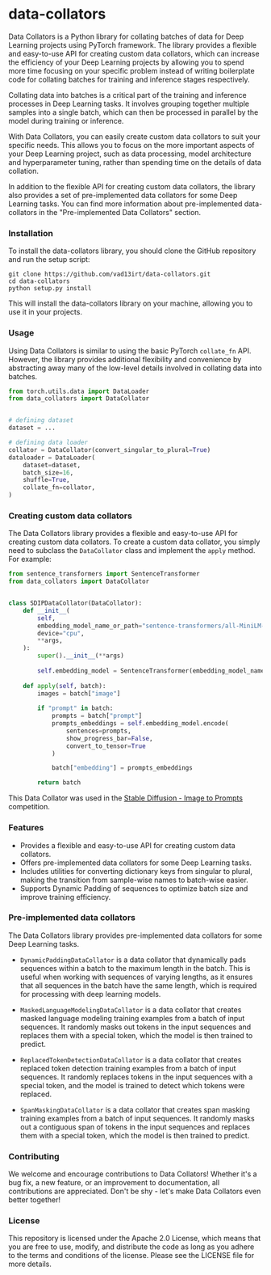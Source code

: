# data-collators

Data Collators is a Python library for collating batches of data for Deep Learning projects using PyTorch framework. The library provides a flexible and easy-to-use API for creating custom data collators, which can increase the efficiency of your Deep Learning projects by allowing you to spend more time focusing on your specific problem instead of writing boilerplate code for collating batches for training and inference stages respectively.

Collating data into batches is a critical part of the training and inference processes in Deep Learning tasks. It involves grouping together multiple samples into a single batch, which can then be processed in parallel by the model during training or inference.

With Data Collators, you can easily create custom data collators to suit your specific needs. This allows you to focus on the more important aspects of your Deep Learning project, such as data processing, model architecture and hyperparameter tuning, rather than spending time on the details of data collation.

In addition to the flexible API for creating custom data collators, the library also provides a set of pre-implemented data collators for some Deep Learning tasks. You can find more information about pre-implemented data-collators in the "Pre-implemented Data Collators" section.


### Installation
To install the data-collators library, you should clone the GitHub repository and run the setup script:

```
git clone https://github.com/vad13irt/data-collators.git
cd data-collators
python setup.py install
```

This will install the data-collators library on your machine, allowing you to use it in your projects.

### Usage

Using Data Collators is similar to using the basic PyTorch `collate_fn` API. However, the library provides additional flexibility and convenience by abstracting away many of the low-level details involved in collating data into batches.

```py
from torch.utils.data import DataLoader
from data_collators import DataCollator


# defining dataset
dataset = ...

# defining data loader
collator = DataCollator(convert_singular_to_plural=True)
dataloader = DataLoader(
    dataset=dataset, 
    batch_size=16,
    shuffle=True,
    collate_fn=collator,
)

```

### Creating custom data collators

The Data Collators library provides a flexible and easy-to-use API for creating custom data collators. To create a custom data collator, you simply need to subclass the `DataCollator` class and implement the `apply` method. For example:

```py
from sentence_transformers import SentenceTransformer
from data_collators import DataCollator


class SDIPDataCollator(DataCollator):
    def __init__(
        self, 
        embedding_model_name_or_path="sentence-transformers/all-MiniLM-L6-v2", 
        device="cpu", 
        **args,
    ):
        super().__init__(**args)
        
        self.embedding_model = SentenceTransformer(embedding_model_name_or_path, device=device)
    
    def apply(self, batch):
        images = batch["image"]
         
        if "prompt" in batch:
            prompts = batch["prompt"]
            prompts_embeddings = self.embedding_model.encode(
                sentences=prompts,
                show_progress_bar=False, 
                convert_to_tensor=True
            )

            batch["embedding"] = prompts_embeddings

        return batch
```

This Data Collator was used in the [Stable Diffusion - Image to Prompts](https://www.kaggle.com/competitions/stable-diffusion-image-to-prompts) competition.

### Features

- Provides a flexible and easy-to-use API for creating custom data collators.
- Offers pre-implemented data collators for some Deep Learning tasks.
- Includes utilities for converting dictionary keys from singular to plural, making the transition from sample-wise names to batch-wise easier.
- Supports Dynamic Padding of sequences to optimize batch size and improve training efficiency.

### Pre-implemented data collators

The Data Collators library provides pre-implemented data collators for some Deep Learning tasks.

- `DynamicPaddingDataCollator` is a data collator that dynamically pads sequences within a batch to the maximum length in the batch. This is useful when working with sequences of varying lengths, as it ensures that all sequences in the batch have the same length, which is required for processing with deep learning models.

- `MaskedLanguageModelingDataCollator` is a data collator that creates masked language modeling training examples from a batch of input sequences. It randomly masks out tokens in the input sequences and replaces them with a special token, which the model is then trained to predict.

- `ReplacedTokenDetectionDataCollator` is a data collator that creates replaced token detection training examples from a batch of input sequences. It randomly replaces tokens in the input sequences with a special token, and the model is trained to detect which tokens were replaced.

- `SpanMaskingDataCollator` is a data collator that creates span masking training examples from a batch of input sequences. It randomly masks out a contiguous span of tokens in the input sequences and replaces them with a special token, which the model is then trained to predict.


### Contributing
We welcome and encourage contributions to Data Collators! Whether it's a bug fix, a new feature, or an improvement to documentation, all contributions are appreciated. Don't be shy - let's make Data Collators even better together!

### License
This repository is licensed under the Apache 2.0 License, which means that you are free to use, modify, and distribute the code as long as you adhere to the terms and conditions of the license. Please see the LICENSE file for more details.
